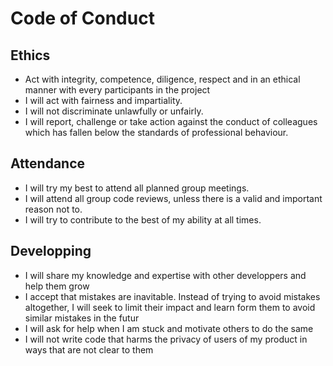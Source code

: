 # Code of Conduct

## Ethics
- Act with integrity, competence, diligence, respect and in an ethical manner with every participants in the project
- I will act with fairness and impartiality. 
- I will not discriminate unlawfully or unfairly.
- I will report, challenge or take action against the conduct of colleagues which has fallen below the standards of professional behaviour.


## Attendance 
- I will try my best to attend all planned group meetings.
- I will attend all group code reviews, unless there is a valid and important reason not to.
- I will try to contribute to the best of my ability at all times.

## Developping
- I will share my knowledge and expertise with other developpers and help them grow
- I accept that mistakes are inavitable. Instead of trying to avoid mistakes altogether, I will seek to limit their impact and learn form them to avoid similar mistakes in the futur
- I will ask for help when I am stuck and motivate others to do the same
- I will not write code that harms the privacy of users of my product in ways that are not clear to them
